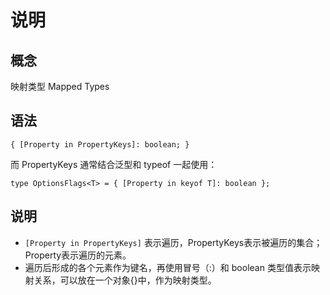 # 说明

## 概念

映射类型 Mapped Types

## 语法

`{ [Property in PropertyKeys]: boolean; }`

而 PropertyKeys 通常结合泛型和 typeof 一起使用：

`type OptionsFlags<T> = { [Property in keyof T]: boolean };`

## 说明

- `[Property in PropertyKeys]` 表示遍历，PropertyKeys表示被遍历的集合；Property表示遍历的元素。
- 遍历后形成的各个元素作为键名，再使用冒号（:）和 boolean 类型值表示映射关系，可以放在一个对象{}中，作为映射类型。

